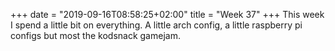 +++
date = "2019-09-16T08:58:25+02:00"
title = "Week 37"
+++
This week I spend a little bit on everything. A little arch config, a little raspberry pi configs but most the kodsnack gamejam.

